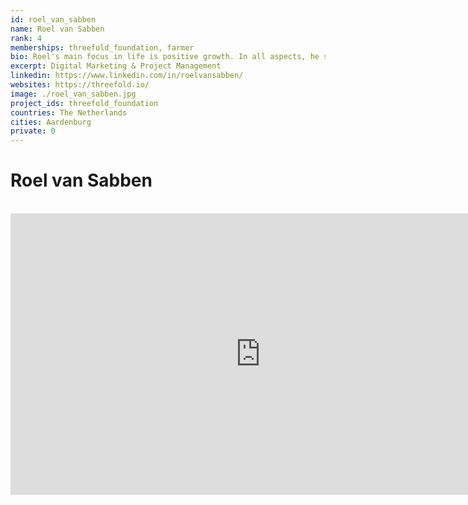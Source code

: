 ```yaml
---
id: roel_van_sabben
name: Roel van Sabben
rank: 4
memberships: threefold_foundation, farmer
bio: Roel's main focus in life is positive growth. In all aspects, he seeks to push boundaries that help him, the people around him, or even people he does not even know. He's a firm believer of the ripple effect; the more positive ripples you send out, the more people are likely to be affected by them, to in their turn replicate the ripples. Being an Explorer is one of those ripples.
excerpt: Digital Marketing & Project Management
linkedin: https://www.linkedin.com/in/roelvansabben/
websites: https://threefold.io/
image: ./roel_van_sabben.jpg
project_ids: threefold_foundation
countries: The Netherlands
cities: Aardenburg
private: 0
---
```

# Roel van Sabben

<BR>

<iframe src="https://player.vimeo.com/video/414512583" width="800" height="450" frameborder="0" allow="autoplay; fullscreen" allowfullscreen></iframe>

<BR>


